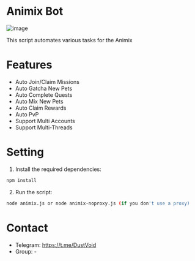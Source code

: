 # Animix Bot
![image](https://github.com/user-attachments/assets/3d82b1e3-b717-47c3-aa16-0c7c86c69d3e)





This script automates various tasks for the Animix

# Features
-  Auto Join/Claim Missions  
-  Auto Gatcha New Pets  
-  Auto Complete Quests  
-  Auto Mix New Pets  
-  Auto Claim Rewards
-  Auto PvP
-  Support Multi Accounts  
-  Support Multi-Threads
# Setting

1. Install the required dependencies:
```bash
npm install
```
2. Run the script:
```bash
node animix.js or node animix-noproxy.js (if you don't use a proxy)
```
# Contact
- Telegram: <https://t.me/DustVoid>
- Group: -

